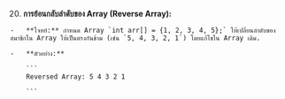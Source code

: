 20.  **การย้อนกลับลำดับของ Array (Reverse Array):**
    
    -   **โจทย์:** กำหนด Array `int arr[] = {1, 2, 3, 4, 5};` ให้เปลี่ยนลำดับของสมาชิกใน Array ให้เป็นตรงกันข้าม (เช่น `5, 4, 3, 2, 1`) โดยแก้ไขใน Array เดิม.
        
    -   **ตัวอย่าง:**
        
        ```
        Reversed Array: 5 4 3 2 1
        
        ```